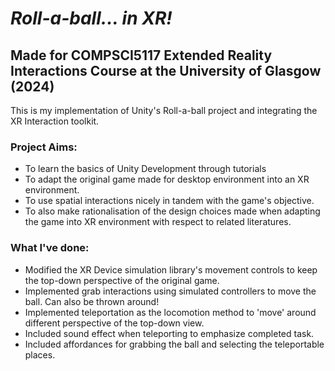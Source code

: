 # _Roll-a-ball... in XR!_
## Made for COMPSCI5117 Extended Reality Interactions Course at the University of Glasgow (2024)

This is my implementation of Unity's Roll-a-ball project and integrating the XR Interaction toolkit.

### Project Aims:
* To learn the basics of Unity Development through tutorials
* To adapt the original game made for desktop environment into an XR environment.
* To use spatial interactions nicely in tandem with the game's objective.
* To also make rationalisation of the design choices made when adapting the game into XR environment with respect to related literatures.

### What I've done:
* Modified the XR Device simulation library's movement controls to keep the top-down perspective of the original game.
* Implemented grab interactions using simulated controllers to move the ball. Can also be thrown around!
* Implemented teleportation as the locomotion method to 'move' around different perspective of the top-down view.
* Included sound effect when teleporting to emphasize completed task.
* Included affordances for grabbing the ball and selecting the teleportable places.